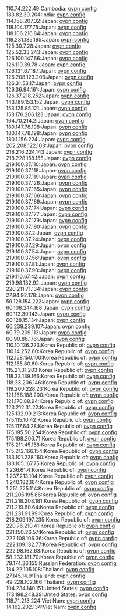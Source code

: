110.74.222.49:Cambodia: [ovpn config](vpn/110_74_222_49.ovpn)  
183.82.30.204:India: [ovpn config](vpn/183_82_30_204.ovpn)  
114.158.207.32:Japan: [ovpn config](vpn/114_158_207_32.ovpn)  
118.104.177.75:Japan: [ovpn config](vpn/118_104_177_75.ovpn)  
118.106.216.84:Japan: [ovpn config](vpn/118_106_216_84.ovpn)  
119.231.185.195:Japan: [ovpn config](vpn/119_231_185_195.ovpn)  
125.30.7.28:Japan: [ovpn config](vpn/125_30_7_28.ovpn)  
125.52.33.243:Japan: [ovpn config](vpn/125_52_33_243.ovpn)  
126.100.147.66:Japan: [ovpn config](vpn/126_100_147_66.ovpn)  
126.110.39.78:Japan: [ovpn config](vpn/126_110_39_78.ovpn)  
126.131.67.187:Japan: [ovpn config](vpn/126_131_67_187.ovpn)  
126.208.123.206:Japan: [ovpn config](vpn/126_208_123_206.ovpn)  
126.31.53.17:Japan: [ovpn config](vpn/126_31_53_17.ovpn)  
126.36.94.161:Japan: [ovpn config](vpn/126_36_94_161.ovpn)  
126.37.218.252:Japan: [ovpn config](vpn/126_37_218_252.ovpn)  
143.189.153.152:Japan: [ovpn config](vpn/143_189_153_152.ovpn)  
153.125.85.121:Japan: [ovpn config](vpn/153_125_85_121.ovpn)  
153.176.206.123:Japan: [ovpn config](vpn/153_176_206_123.ovpn)  
164.70.214.2:Japan: [ovpn config](vpn/164_70_214_2.ovpn)  
180.147.78.198:Japan: [ovpn config](vpn/180_147_78_198.ovpn)  
180.147.78.198:Japan: [ovpn config](vpn/180_147_78_198.ovpn)  
180.1.156.224:Japan: [ovpn config](vpn/180_1_156_224.ovpn)  
202.208.122.103:Japan: [ovpn config](vpn/202_208_122_103.ovpn)  
218.216.224.143:Japan: [ovpn config](vpn/218_216_224_143.ovpn)  
218.228.158.155:Japan: [ovpn config](vpn/218_228_158_155.ovpn)  
219.100.37.110:Japan: [ovpn config](vpn/219_100_37_110.ovpn)  
219.100.37.118:Japan: [ovpn config](vpn/219_100_37_118.ovpn)  
219.100.37.119:Japan: [ovpn config](vpn/219_100_37_119.ovpn)  
219.100.37.126:Japan: [ovpn config](vpn/219_100_37_126.ovpn)  
219.100.37.165:Japan: [ovpn config](vpn/219_100_37_165.ovpn)  
219.100.37.166:Japan: [ovpn config](vpn/219_100_37_166.ovpn)  
219.100.37.169:Japan: [ovpn config](vpn/219_100_37_169.ovpn)  
219.100.37.174:Japan: [ovpn config](vpn/219_100_37_174.ovpn)  
219.100.37.177:Japan: [ovpn config](vpn/219_100_37_177.ovpn)  
219.100.37.179:Japan: [ovpn config](vpn/219_100_37_179.ovpn)  
219.100.37.190:Japan: [ovpn config](vpn/219_100_37_190.ovpn)  
219.100.37.2:Japan: [ovpn config](vpn/219_100_37_2.ovpn)  
219.100.37.24:Japan: [ovpn config](vpn/219_100_37_24.ovpn)  
219.100.37.29:Japan: [ovpn config](vpn/219_100_37_29.ovpn)  
219.100.37.54:Japan: [ovpn config](vpn/219_100_37_54.ovpn)  
219.100.37.56:Japan: [ovpn config](vpn/219_100_37_56.ovpn)  
219.100.37.81:Japan: [ovpn config](vpn/219_100_37_81.ovpn)  
219.100.37.90:Japan: [ovpn config](vpn/219_100_37_90.ovpn)  
219.110.67.42:Japan: [ovpn config](vpn/219_110_67_42.ovpn)  
219.98.132.92:Japan: [ovpn config](vpn/219_98_132_92.ovpn)  
220.211.71.134:Japan: [ovpn config](vpn/220_211_71_134.ovpn)  
27.94.92.178:Japan: [ovpn config](vpn/27_94_92_178.ovpn)  
59.128.154.222:Japan: [ovpn config](vpn/59_128_154_222.ovpn)  
60.108.244.188:Japan: [ovpn config](vpn/60_108_244_188.ovpn)  
60.113.30.143:Japan: [ovpn config](vpn/60_113_30_143.ovpn)  
60.128.15.134:Japan: [ovpn config](vpn/60_128_15_134.ovpn)  
60.239.239.107:Japan: [ovpn config](vpn/60_239_239_107.ovpn)  
60.79.209.113:Japan: [ovpn config](vpn/60_79_209_113.ovpn)  
60.90.86.176:Japan: [ovpn config](vpn/60_90_86_176.ovpn)  
110.10.136.223:Korea Republic of: [ovpn config](vpn/110_10_136_223.ovpn)  
110.14.252.60:Korea Republic of: [ovpn config](vpn/110_14_252_60.ovpn)  
112.158.150.100:Korea Republic of: [ovpn config](vpn/112_158_150_100.ovpn)  
112.185.80.60:Korea Republic of: [ovpn config](vpn/112_185_80_60.ovpn)  
115.21.31.203:Korea Republic of: [ovpn config](vpn/115_21_31_203.ovpn)  
118.33.139.166:Korea Republic of: [ovpn config](vpn/118_33_139_166.ovpn)  
118.33.206.146:Korea Republic of: [ovpn config](vpn/118_33_206_146.ovpn)  
119.200.228.23:Korea Republic of: [ovpn config](vpn/119_200_228_23.ovpn)  
121.168.188.200:Korea Republic of: [ovpn config](vpn/121_168_188_200.ovpn)  
121.170.88.94:Korea Republic of: [ovpn config](vpn/121_170_88_94.ovpn)  
123.212.31.22:Korea Republic of: [ovpn config](vpn/123_212_31_22.ovpn)  
125.132.99.213:Korea Republic of: [ovpn config](vpn/125_132_99_213.ovpn)  
175.115.10.42:Korea Republic of: [ovpn config](vpn/175_115_10_42.ovpn)  
175.117.64.28:Korea Republic of: [ovpn config](vpn/175_117_64_28.ovpn)  
175.195.50.254:Korea Republic of: [ovpn config](vpn/175_195_50_254.ovpn)  
175.198.206.71:Korea Republic of: [ovpn config](vpn/175_198_206_71.ovpn)  
175.211.45.158:Korea Republic of: [ovpn config](vpn/175_211_45_158.ovpn)  
175.212.166.154:Korea Republic of: [ovpn config](vpn/175_212_166_154.ovpn)  
183.101.228.160:Korea Republic of: [ovpn config](vpn/183_101_228_160.ovpn)  
183.105.167.75:Korea Republic of: [ovpn config](vpn/183_105_167_75.ovpn)  
1.236.61.4:Korea Republic of: [ovpn config](vpn/1_236_61_4.ovpn)  
1.237.213.104:Korea Republic of: [ovpn config](vpn/1_237_213_104.ovpn)  
1.240.182.164:Korea Republic of: [ovpn config](vpn/1_240_182_164.ovpn)  
1.251.225.114:Korea Republic of: [ovpn config](vpn/1_251_225_114.ovpn)  
211.205.195.86:Korea Republic of: [ovpn config](vpn/211_205_195_86.ovpn)  
211.218.208.181:Korea Republic of: [ovpn config](vpn/211_218_208_181.ovpn)  
211.219.80.64:Korea Republic of: [ovpn config](vpn/211_219_80_64.ovpn)  
211.231.91.99:Korea Republic of: [ovpn config](vpn/211_231_91_99.ovpn)  
218.209.197.235:Korea Republic of: [ovpn config](vpn/218_209_197_235.ovpn)  
220.76.210.41:Korea Republic of: [ovpn config](vpn/220_76_210_41.ovpn)  
221.150.26.57:Korea Republic of: [ovpn config](vpn/221_150_26_57.ovpn)  
222.108.106.36:Korea Republic of: [ovpn config](vpn/222_108_106_36.ovpn)  
222.109.132.77:Korea Republic of: [ovpn config](vpn/222_109_132_77.ovpn)  
222.98.162.63:Korea Republic of: [ovpn config](vpn/222_98_162_63.ovpn)  
58.232.181.70:Korea Republic of: [ovpn config](vpn/58_232_181_70.ovpn)  
79.174.36.155:Russian Federation: [ovpn config](vpn/79_174_36_155.ovpn)  
184.22.105.108:Thailand: [ovpn config](vpn/184_22_105_108.ovpn)  
27.145.14.9:Thailand: [ovpn config](vpn/27_145_14_9.ovpn)  
49.228.102.166:Thailand: [ovpn config](vpn/49_228_102_166.ovpn)  
104.234.140.151:United States: [ovpn config](vpn/104_234_140_151.ovpn)  
173.198.248.39:United States: [ovpn config](vpn/173_198_248_39.ovpn)  
118.71.213.224:Viet Nam: [ovpn config](vpn/118_71_213_224.ovpn)  
14.162.202.134:Viet Nam: [ovpn config](vpn/14_162_202_134.ovpn)  

